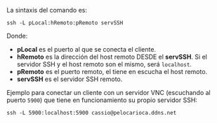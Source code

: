 La sintaxis del comando es:

`ssh -L pLocal:hRemoto:pRemoto servSSH`

Donde:
 - __pLocal__ es el puerto al que se conecta el cliente.
 - __hRemoto__ es la dirección del host remoto DESDE el __servSSH__. Si el servidor SSH y el host remoto son el mismo, será `localhost`.
 - __pRemoto__ es el puerto remoto, el tiene en escucha el host remoto.
 - __servSSH__ es el servidor SSH remoto.

Ejemplo para conectar un cliente con un servidor VNC (escuchando al puerto `5900`) que tiene en funcionamiento su propio servidor SSH:

`ssh -L 5900:localhost:5900 cassio@pelocarioca.ddns.net`
